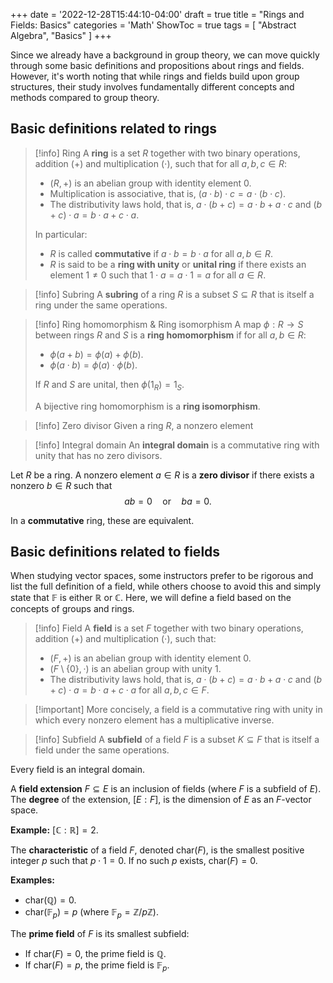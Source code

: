 +++
date = '2022-12-28T15:44:10-04:00'
draft = true
title = "Rings and Fields: Basics"
categories = 'Math'
ShowToc = true
tags = [ "Abstract Algebra", "Basics" ]
+++

Since we already have a background in group theory, we can move quickly through some basic definitions and propositions about rings and fields. However, it's worth noting that while rings and fields build upon group structures, their study involves fundamentally different concepts and methods compared to group theory.
## Basic definitions related to rings

> [!info] Ring
> A **ring** is a set $R$ together with two binary operations, addition $(+)$ and multiplication $(\cdot)$, such that for all $a,b,c\in R$:
> - $(R,+)$ is an abelian group with identity element $0$.
> - Multiplication is associative, that is, $(a\cdot b)\cdot c=a\cdot(b\cdot c)$.
> - The distributivity laws hold, that is, $a\cdot(b+c)=a\cdot b+a\cdot c$ and $(b+c)\cdot a=b\cdot a+c\cdot a$.
> 
> In particular:
> - $R$ is called **commutative** if $a\cdot b=b\cdot a$ for all $a,b\in R$.
> - $R$ is said to be a **ring with unity** or **unital ring** if there exists an element $1\neq 0$ such that $1\cdot a=a\cdot 1=a$ for all $a\in R$.

> [!info] Subring
> A **subring** of a ring $R$ is a subset $S\subseteq R$ that is itself a ring under the same operations.

> [!info] Ring homomorphism & Ring isomorphism
> A map $\phi:R\to S$ between rings $R$ and $S$ is a **ring homomorphism** if for all $a,b\in R$:
> - $\phi(a+b)=\phi(a)+\phi(b)$.
> - $\phi(a\cdot b)=\phi(a)\cdot \phi(b)$.
> 
> If $R$ and $S$ are unital, then $\phi(1_R)=1_S$.
> 
> A bijective ring homomorphism is a **ring isomorphism**.

> [!info] Zero divisor
> Given a ring $R$, a nonzero element 

> [!info] Integral domain
> An **integral domain** is a commutative ring with unity that has no zero divisors.

Let $R$ be a ring. A nonzero element $a\in R$ is a **zero divisor** if there exists a nonzero $b\in R$ such that
$$
ab = 0 \quad \text{or} \quad ba = 0.
$$

In a **commutative** ring, these are equivalent.


## Basic definitions related to fields

When studying vector spaces, some instructors prefer to be rigorous and list the full definition of a field, while others choose to avoid this and simply state that $\mathbb{F}$ is either $\mathbb{R}$ or $\mathbb{C}$. Here, we will define a field based on the concepts of groups and rings.

> [!info] Field
> A **field** is a set $F$ together with two binary operations, addition $(+)$ and multiplication $(\cdot)$, such that:
> - $(F,+)$ is an abelian group with identity element $0$.
> - $(F\setminus \{0\},\cdot)$ is an abelian group with unity $1$.
> - The distributivity laws hold, that is, $a\cdot(b+c)=a\cdot b+a\cdot c$ and $(b+c)\cdot a=b\cdot a+c\cdot a$ for all $a,b,c\in F$.

> [!important] More concisely, a field is a commutative ring with unity in which every nonzero element has a multiplicative inverse.

> [!info] Subfield
> A **subfield** of a field $F$ is a subset $K\subseteq F$ that is itself a field under the same operations.

Every field is an integral domain.

A **field extension** $F\subseteq E$ is an inclusion of fields (where $F$ is a subfield of $E$). The **degree** of the extension, $[E : F]$, is the dimension of $E$ as an $F$-vector space.  

**Example:** $[\mathbb{C}:\mathbb{R}]=2$.  

The **characteristic** of a field $F$, denoted $\text{char}(F)$, is the smallest positive integer $p$ such that $p \cdot 1 = 0$. If no such $p$ exists, $\text{char}(F) = 0$.  

**Examples:**  
- $\text{char}(\mathbb{Q}) = 0$.  
- $\text{char}(\mathbb{F}_p) = p$ (where $\mathbb{F}_p = \mathbb{Z}/p\mathbb{Z}$).  

The **prime field** of $F$ is its smallest subfield:  
- If $\text{char}(F) = 0$, the prime field is $\mathbb{Q}$.  
- If $\text{char}(F) = p$, the prime field is $\mathbb{F}_p$.
